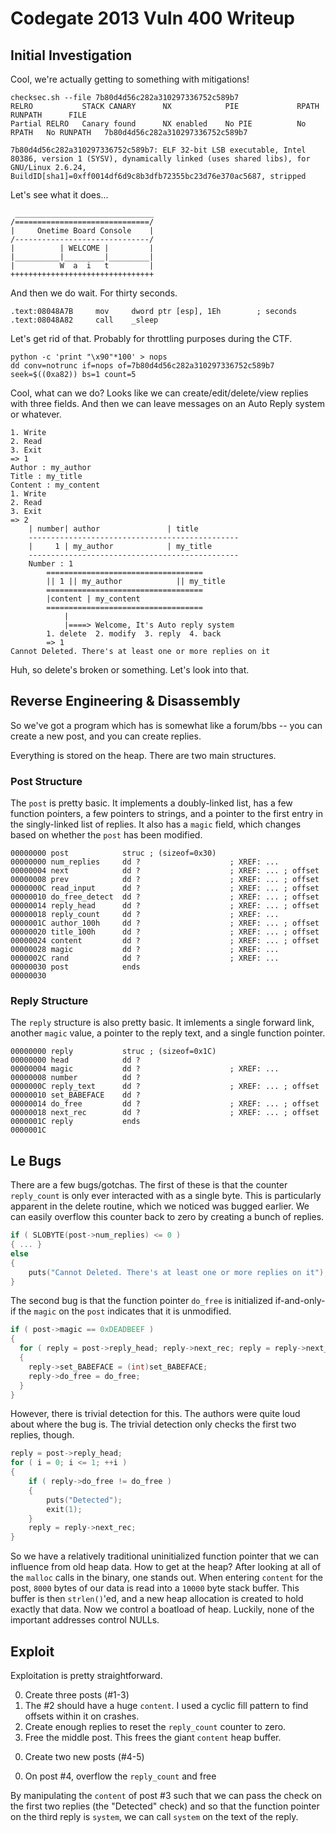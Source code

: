 # Codegate 2013 Vuln 400 Writeup

## Initial Investigation

Cool, we're actually getting to something with mitigations!

    checksec.sh --file 7b80d4d56c282a310297336752c589b7
    RELRO           STACK CANARY      NX            PIE             RPATH      RUNPATH      FILE
    Partial RELRO   Canary found      NX enabled    No PIE          No RPATH   No RUNPATH   7b80d4d56c282a310297336752c589b7

    7b80d4d56c282a310297336752c589b7: ELF 32-bit LSB executable, Intel 80386, version 1 (SYSV), dynamically linked (uses shared libs), for GNU/Linux 2.6.24, BuildID[sha1]=0xff0014df6d9c8b3dfb72355bc23d76e370ac5687, stripped

Let's see what it does...

     _______________________________
    /==============================/
    |     Onetime Board Console    |
    /------------------------------/
    |          | WELCOME |         |
    |__________|_________|_________|
    |          W  a  i   t         |
    ++++++++++++++++++++++++++++++++

And then we do wait.  For thirty seconds.

    .text:08048A7B     mov     dword ptr [esp], 1Eh        ; seconds
    .text:08048A82     call    _sleep

Let's get rid of that.  Probably for throttling purposes during the CTF.

    python -c 'print "\x90"*100' > nops
    dd conv=notrunc if=nops of=7b80d4d56c282a310297336752c589b7 seek=$((0xa82)) bs=1 count=5

Cool, what can we do? Looks like we can create/edit/delete/view replies with three fields.  And then we can leave messages on an Auto Reply system or whatever.

    1. Write
    2. Read
    3. Exit
    => 1
    Author : my_author
    Title : my_title
    Content : my_content
    1. Write
    2. Read
    3. Exit
    => 2
        | number| author               | title
        -----------------------------------------------
        |     1 | my_author            | my_title
        -----------------------------------------------
        Number : 1
            ===================================
            || 1 || my_author            || my_title
            ===================================
            |content | my_content
            ===================================
                |
                |====> Welcome, It's Auto reply system
            1. delete  2. modify  3. reply  4. back
            => 1
    Cannot Deleted. There's at least one or more replies on it

Huh, so delete's broken or something. Let's look into that.

## Reverse Engineering & Disassembly

So we've got a program which has is somewhat like a forum/bbs -- you
can create a new post, and you can create replies.

Everything is stored on the heap.  There are two main structures.

### Post Structure

The `post` is pretty basic.  It implements a doubly-linked list,
has a few function pointers, a few pointers to strings, and a
pointer to the first entry in the singly-linked list of replies.
It also has a `magic` field, which changes based on whether the
`post` has been modified.

    00000000 post            struc ; (sizeof=0x30)
    00000000 num_replies     dd ?                    ; XREF: ...
    00000004 next            dd ?                    ; XREF: ... ; offset
    00000008 prev            dd ?                    ; XREF: ... ; offset
    0000000C read_input      dd ?                    ; XREF: ... ; offset
    00000010 do_free_detect  dd ?                    ; XREF: ... ; offset
    00000014 reply_head      dd ?                    ; XREF: ... ; offset
    00000018 reply_count     dd ?                    ; XREF: ...
    0000001C author_100h     dd ?                    ; XREF: ... ; offset
    00000020 title_100h      dd ?                    ; XREF: ... ; offset
    00000024 content         dd ?                    ; XREF: ... ; offset
    00000028 magic           dd ?                    ; XREF: ...
    0000002C rand            dd ?                    ; XREF: ...
    00000030 post            ends
    00000030

### Reply Structure

The `reply` structure is also pretty basic.  It imlements a single
forward link, another `magic` value, a pointer to the reply text,
and a single function pointer.

    00000000 reply           struc ; (sizeof=0x1C)
    00000000 head            dd ?
    00000004 magic           dd ?                    ; XREF: ...
    00000008 number          dd ?
    0000000C reply_text      dd ?                    ; XREF: ... ; offset
    00000010 set_BABEFACE    dd ?
    00000014 do_free         dd ?                    ; XREF: ... ; offset
    00000018 next_rec        dd ?                    ; XREF: ... ; offset
    0000001C reply           ends
    0000001C

## Le Bugs

There are a few bugs/gotchas.  The first of these is that the counter `reply_count` is only ever interacted with as a single byte.  This is particularly apparent in the delete routine, which we noticed was bugged earlier.  We can easily overflow this counter back to zero by creating a bunch of replies.

```c
if ( SLOBYTE(post->num_replies) <= 0 )
{ ... }
else
{
    puts("Cannot Deleted. There's at least one or more replies on it");
}
```

The second bug is that the function pointer `do_free` is initialized if-and-only-if the `magic` on the `post` indicates that it is unmodified.

```c
if ( post->magic == 0xDEADBEEF )
{
  for ( reply = post->reply_head; reply->next_rec; reply = reply->next_rec )
  {
    reply->set_BABEFACE = (int)set_BABEFACE;
    reply->do_free = do_free;
  }
}
```

However, there is trivial detection for this.  The authors were quite loud about where the bug is.  The trivial detection only checks the first two replies, though.

```c
reply = post->reply_head;
for ( i = 0; i <= 1; ++i )
{
    if ( reply->do_free != do_free )
    {
        puts("Detected");
        exit(1);
    }
    reply = reply->next_rec;
}
```

So we have a relatively traditional uninitialized function pointer that we can influence from old heap data.  How to get at the heap?  After looking at all of the `malloc` calls in the binary, one stands out.  When entering `content` for the post, `8000` bytes of our data is read into a `10000` byte stack buffer.  This buffer is then `strlen()`'ed, and a new heap allocation is created to hold exactly that data.  Now we control a boatload of heap.  Luckily, none of the important addresses control NULLs.

## Exploit

Exploitation is pretty straightforward.

0. Create three posts (#1-3)
0. The #2 should have a huge `content`.  I used a cyclic fill pattern to find offsets within it on crashes.
0. Create enough replies to reset the `reply_count` counter to zero.
0. Free the middle post.  This frees the giant `content` heap buffer.
0) Create two new posts (#4-5)
0. On post #4, overflow the `reply_count` and free

By manipulating the `content` of post #3 such that we can pass the check on the first two replies (the "Detected" check) and so that the function pointer on the third reply is `system`, we can call `system` on the text of the reply.